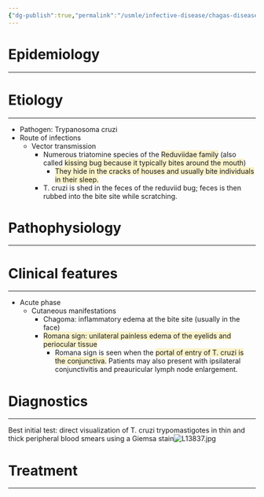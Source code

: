 ```yaml
---
{"dg-publish":true,"permalink":"/usmle/infective-disease/chagas-disease/"}
---
```


# Epidemiology
---


# Etiology
---
- Pathogen: Trypanosoma cruzi  
- Route of infections
	- Vector transmission
		- Numerous triatomine species of the <span style="background:rgba(240, 200, 0, 0.2)">Reduviidae family</span> (also called <span style="background:rgba(240, 200, 0, 0.2)">kissing bug because it typically bites around the mouth</span>)
			- <span style="background:rgba(240, 200, 0, 0.2)">They hide in the cracks of houses and usually bite individuals in their sleep.</span>
		- T. cruzi is shed in the feces of the reduviid bug; feces is then rubbed into the bite site while scratching. 

# Pathophysiology
---


# Clinical features
---
- Acute phase
	- Cutaneous manifestations
		- Chagoma: inflammatory edema at the bite site (usually in the face)
		- <span style="background:rgba(240, 200, 0, 0.2)">Romana sign: unilateral painless edema of the eyelids and periocular tissue</span> 
			- Romana sign is seen when the <span style="background:rgba(240, 200, 0, 0.2)">portal of entry of T. cruzi is the conjunctiva.</span> Patients may also present with ipsilateral conjunctivitis and preauricular lymph node enlargement.


# Diagnostics
---
Best initial test: direct visualization of T. cruzi trypomastigotes in thin and thick peripheral blood smears using a Giemsa stain![L13837.jpg](/img/user/appendix/L13837.jpg)

# Treatment
---


